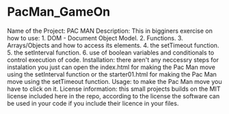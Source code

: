 # PacMan_GameOn
Name of the Project: PAC MAN
Description: This in bigginers exercise on how to use:
    1. DOM - Document Object Model.
    2. Functions.
    3. Arrays/Objects and how to access its elements.
    4. the setTimeout function.
    5. the setInterval function.
    6. use of boolean variables and conditionals to control execution of code.
Installation: there aren't any neccessry steps for instalation you just can open the index.html for making the Pac Man move using the setInterval function or the starter01.html for making the Pac Man move using the setTimeout function.
Usage: to make the Pac Man move you have to click on it.
License information: this small projects builds on the MIT license included here in the repo, according to the license the software can be used in your code if you include their licence in your files. 

